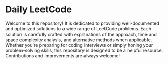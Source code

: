 # Daily LeetCode

Welcome to this repository! It is dedicated to providing well-documented and optimized solutions to a wide range of LeetCode problems. Each solution is carefully crafted with explanations of the approach, time and space complexity analysis, and alternative methods when applicable. Whether you're preparing for coding interviews or simply honing your problem-solving skills, this repository is designed to be a helpful resource. Contributions and improvements are always welcome!
